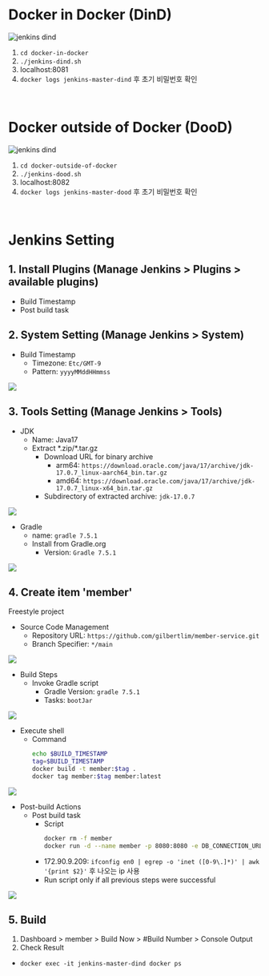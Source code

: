 # Docker in Docker (DinD)

![jenkins dind](img/dind.png)

1. `cd docker-in-docker`
2. `./jenkins-dind.sh`
3. localhost:8081
4. `docker logs jenkins-master-dind` 후 초기 비밀번호 확인

<br>

# Docker outside of Docker (DooD)

![jenkins dind](img/dood.png)

1. `cd docker-outside-of-docker`
2. `./jenkins-dood.sh`
3. localhost:8082
4. `docker logs jenkins-master-dood` 후 초기 비밀번호 확인

<br>

# Jenkins Setting

## 1. Install Plugins (Manage Jenkins > Plugins > available plugins)
- Build Timestamp
- Post build task

## 2. System Setting (Manage Jenkins > System)
- Build Timestamp
  - Timezone: `Etc/GMT-9`
  - Pattern: `yyyyMMddHHmmss`
  
![](img/build-timestamp.png)


## 3. Tools Setting (Manage Jenkins > Tools)
- JDK
  - Name: Java17
  - Extract \*.zip/\*.tar.gz
    - Download URL for binary archive
      - arm64: `https://download.oracle.com/java/17/archive/jdk-17.0.7_linux-aarch64_bin.tar.gz`
      - amd64: `https://download.oracle.com/java/17/archive/jdk-17.0.7_linux-x64_bin.tar.gz`
    - Subdirectory of extracted archive: `jdk-17.0.7`

![](img/jdk.png)

- Gradle
  - name: `gradle 7.5.1`
  - Install from Gradle.org
    - Version: `Gradle 7.5.1`

![](img/gradle.png)

## 4. Create item 'member'

Freestyle project

- Source Code Management
  - Repository URL: `https://github.com/gilbertlim/member-service.git`
  - Branch Specifier: `*/main`

![](img/source-code.png)

- Build Steps
  - Invoke Gradle script
    - Gradle Version: `gradle 7.5.1`
    - Tasks: `bootJar`

![](img/build-step.png)

  - Execute shell
    - Command
      ```sh
      echo $BUILD_TIMESTAMP
      tag=$BUILD_TIMESTAMP
      docker build -t member:$tag .
      docker tag member:$tag member:latest
      ```

![](img/execute-shell.png)

- Post-build Actions
  - Post build task
    - Script
      ```sh
      docker rm -f member
      docker run -d --name member -p 8080:8080 -e DB_CONNECTION_URL=jdbc:mysql://172.90.9.209:3306/member_service -e DB_USER=root -e DB_PASSWORD=password member:latest
      ```
    - 172.90.9.209: `ifconfig en0 | egrep -o 'inet ([0-9\.]*)' | awk '{print $2}'` 후 나오는 ip 사용
    - Run script only if all previous steps were successful

![](img/post-build-task.png)


## 5. Build

1. Dashboard > member > Build Now > #Build Number > Console Output
2. Check Result
- `docker exec -it jenkins-master-dind docker ps`